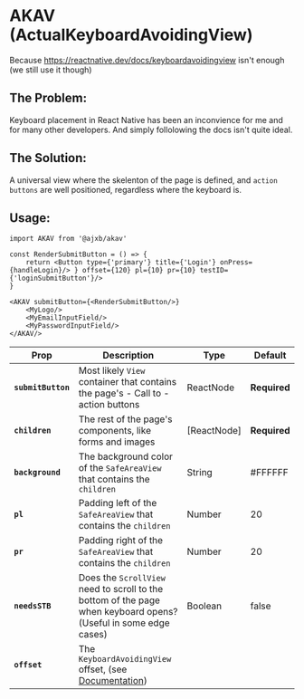 # AKAV (ActualKeyboardAvoidingView)
Because https://reactnative.dev/docs/keyboardavoidingview isn't enough (we still use it though)

## The Problem:
Keyboard placement in React Native has been an inconvience for me and for many other developers. And simply follolowing the docs isn't quite ideal.

## The Solution:
A universal view where the skelenton of the page is defined, and `action buttons` are well positioned, regardless where the keyboard is.

## Usage:

```es6
import AKAV from '@ajxb/akav'

const RenderSubmitButton = () => {
	return <Button type={'primary'} title={'Login'} onPress={handleLogin}/> } offset={120} pl={10} pr={10} testID={'loginSubmitButton'}/>
}

<AKAV submitButton={<RenderSubmitButton/>}
	<MyLogo/>
	<MyEmailInputField/>
	<MyPasswordInputField/>
</AKAV/>
```

Prop | Description | Type | Default
------ | ------ | ------ | ------
**`submitButton`** | Most likely `View` container that contains the page's - Call to - action buttons | ReactNode | **Required**
**`children`** | The rest of the page's components, like forms and images | [ReactNode] | **Required**
**`background`** | The background color of the `SafeAreaView` that contains the `children` | String | #FFFFFF
**`pl`** | Padding left of the `SafeAreaView` that contains the `children` | Number | 20
**`pr`** | Padding right of the `SafeAreaView` that contains the `children` | Number | 20
**`needsSTB`** | Does the `ScrollView` need to scroll to the bottom of the page when keyboard opens? (Useful in some edge cases) | Boolean | false
**`offset`** | The `KeyboardAvoidingView` offset, (see [Documentation](https://reactnative.dev/docs/keyboardavoidingview#keyboardverticaloffset)) 
